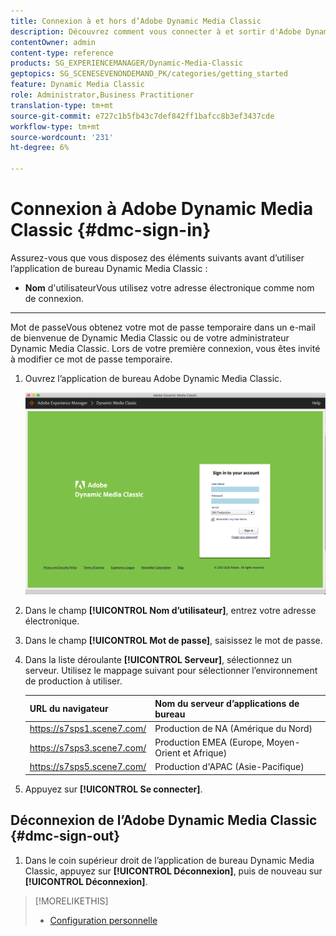 ```yaml
---
title: Connexion à et hors d’Adobe Dynamic Media Classic
description: Découvrez comment vous connecter à et sortir d'Adobe Dynamic Media Classic et vous connecter à un serveur d'environnement de production en Amérique du Nord (NA), en Europe, au Moyen-Orient, en Afrique (EMEA) ou en Asie-Pacifique (APAC).
contentOwner: admin
content-type: reference
products: SG_EXPERIENCEMANAGER/Dynamic-Media-Classic
geptopics: SG_SCENESEVENONDEMAND_PK/categories/getting_started
feature: Dynamic Media Classic
role: Administrator,Business Practitioner
translation-type: tm+mt
source-git-commit: e727c1b5fb43c7def842ff1bafcc8b3ef3437cde
workflow-type: tm+mt
source-wordcount: '231'
ht-degree: 6%

---
```



<!-- UPDATE THIS TOPIC AFTER DECEMBER 31, 2020!!!!! -->

# Connexion à Adobe Dynamic Media Classic {#dmc-sign-in}

Assurez-vous que vous disposez des éléments suivants avant d’utiliser l’application de bureau Dynamic Media Classic :

* **Nom**
d&#39;utilisateurVous utilisez votre adresse électronique comme nom de connexion.

* ****
Mot de passeVous obtenez votre mot de passe temporaire dans un e-mail de bienvenue de Dynamic Media Classic ou de votre administrateur Dynamic Media Classic. Lors de votre première connexion, vous êtes invité à modifier ce mot de passe temporaire.

1. Ouvrez l’application de bureau Adobe Dynamic Media Classic.

   ![Connexion Dynamic Media Classic](/help/assets/dmclassic-login1.png)

1. Dans le champ **[!UICONTROL Nom d’utilisateur]**, entrez votre adresse électronique.
1. Dans le champ **[!UICONTROL Mot de passe]**, saisissez le mot de passe.
1. Dans la liste déroulante **[!UICONTROL Serveur]**, sélectionnez un serveur.
Utilisez le mappage suivant pour sélectionner l’environnement de production à utiliser.

   | URL du navigateur | Nom du serveur d’applications de bureau |
   |---|---|
   | https://s7sps1.scene7.com/ | Production de NA (Amérique du Nord) |
   | https://s7sps3.scene7.com/ | Production EMEA (Europe, Moyen-Orient et Afrique) |
   | https://s7sps5.scene7.com/ | Production d&#39;APAC (Asie-Pacifique) |

1. Appuyez sur **[!UICONTROL Se connecter]**.

## Déconnexion de l’Adobe Dynamic Media Classic {#dmc-sign-out}

1. Dans le coin supérieur droit de l’application de bureau Dynamic Media Classic, appuyez sur **[!UICONTROL Déconnexion]**, puis de nouveau sur **[!UICONTROL Déconnexion]**.

>[!MORELIKETHIS]
>
>* [Configuration personnelle](personal-setup.md#personal_setup)

